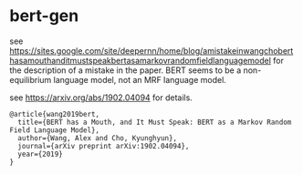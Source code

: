 # bert-gen

see https://sites.google.com/site/deepernn/home/blog/amistakeinwangchoberthasamouthanditmustspeakbertasamarkovrandomfieldlanguagemodel for the description of a mistake in the paper. BERT seems to be a non-equilibrium language model, not an MRF language model.

see https://arxiv.org/abs/1902.04094 for details.

```
@article{wang2019bert,
  title={BERT has a Mouth, and It Must Speak: BERT as a Markov Random Field Language Model},
  author={Wang, Alex and Cho, Kyunghyun},
  journal={arXiv preprint arXiv:1902.04094},
  year={2019}
}
```
